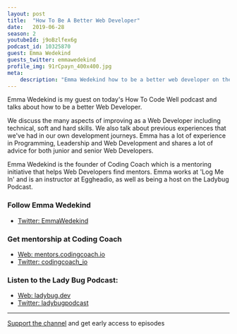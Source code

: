 ```yaml
---
layout: post
title:  "How To Be A Better Web Developer"
date:   2019-06-28
season: 2
youtubeId: j9oBzlfex6g
podcast_id: 10325870
guest: Emma Wedekind
guests_twitter: emmawedekind
profile_img: 91rCpayn_400x400.jpg
meta:
    description: "Emma Wedekind how to be a better web developer on the How To Code Well podcast"
---
```


Emma Wedekind  is my guest on today's  How To Code Well podcast and talks about how to be a better Web Developer. 

We discuss the many aspects of improving as a Web Developer including technical, soft and hard skills.  We also talk about previous experiences that we've  had in our own development journeys.
Emma has a lot of experience in Programming, Leadership and Web Development and shares a lot of advice for both junior and senior Web Developers.

Emma Wedekind is the founder of Coding Coach which is a mentoring initiative that helps Web Developers find mentors. Emma works at 'Log Me In' and is an instructor at Eggheadio, as well as being a host on the Ladybug Podcast.


### Follow Emma Wedekind
- [Twitter: EmmaWedekind](https://twitter.com/EmmaWedekind)

### Get mentorship at Coding Coach
- [Web: mentors.codingcoach.io](mentors.codingcoach.io)
- [Twitter: codingcoach_io](https://twitter.com/codingcoach_io)

### Listen to the Lady Bug Podcast:
- [Web: ladybug.dev](http://ladybug.dev)
- [Twitter: ladybugpodcast](https://twitter.com/ladybugpodcast)

-------------------------------

[Support the channel](https://www.patreon.com/howToCodeWell) and get early access to episodes
